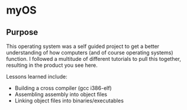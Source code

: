 # myOS


## Purpose
This operating system was a self guided project to get a better understanding
of how computers (and of course operating systems) function. I followed a multitude
of different tutorials to pull this together, resulting in the product you see here.

Lessons learned include: 
- Building a cross compiler (gcc i386-elf)
- Assembling assembly into object files
- Linking object files into binaries/executables